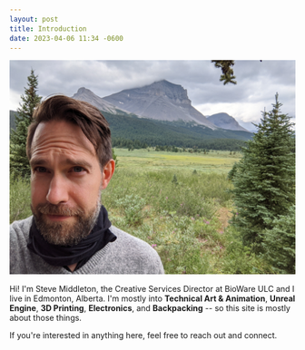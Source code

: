 ```yaml
---
layout: post
title: Introduction
date: 2023-04-06 11:34 -0600
---
```

![Steve with a beard](/assets/img/SteveWithABeard.jpg)

Hi!  I'm Steve Middleton, the Creative Services Director at BioWare ULC and I live in Edmonton, Alberta.  I'm mostly into **Technical Art & Animation**, **Unreal Engine**, **3D Printing**, **Electronics**, and **Backpacking** -- so this site is mostly about those things.  

If you're interested in anything here, feel free to reach out and connect.